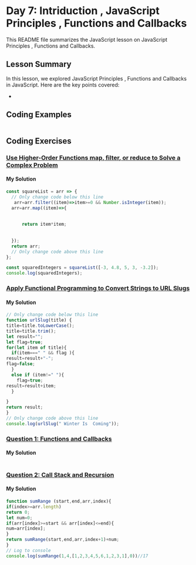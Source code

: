 
# Day 7: Intriduction , JavaScript Principles , Functions and Callbacks

This README file summarizes the JavaScript lesson on JavaScript Principles , Functions and Callbacks. 

## Lesson Summary

In this lesson, we explored JavaScript Principles , Functions and Callbacks in JavaScript. Here are the key points covered:

- 


## Coding Examples

```javascript


```


## Coding Exercises

### [Use Higher-Order Functions map, filter, or reduce to Solve a Complex Problem](https://www.freecodecamp.org/learn/javascript-algorithms-and-data-structures/functional-programming/use-higher-order-functions-map-filter-or-reduce-to-solve-a-complex-problem)

#### My Solution


```javascript
const squareList = arr => {
  // Only change code below this line
   arr=arr.filter((item)=>item>=0 && Number.isInteger(item));
  arr=arr.map((item)=>{
  
    
      return item*item;
    
   
  });
  return arr;
  // Only change code above this line
};

const squaredIntegers = squareList([-3, 4.8, 5, 3, -3.2]);
console.log(squaredIntegers);
```




### [Apply Functional Programming to Convert Strings to URL Slugs](https://www.freecodecamp.org/learn/javascript-algorithms-and-data-structures/functional-programming/apply-functional-programming-to-convert-strings-to-url-slugs)

#### My Solution


```javascript
// Only change code below this line
function urlSlug(title) {
title=title.toLowerCase();
title=title.trim();
let result="";
let flag=true;
for(let item of title){
  if(item===" " && flag ){
result=result+"-";
flag=false;
  }
  else if (item!=" "){
    flag=true;
result=result+item;
  }

}
return result;
}
// Only change code above this line
console.log(urlSlug(" Winter Is  Coming"));
```



### [Question 1: Functions and Callbacks](https://github.com/orjwan-alrajaby/gsg-QA-Nablus-training-2023/blob/main/learning-sprint-1/week2%20-%20javaScript-the-hard-parts-v2/day%201/tasks.md)

#### My Solution


```javascript

```








### [Question 2: Call Stack and Recursion](https://github.com/orjwan-alrajaby/gsg-QA-Nablus-training-2023/blob/main/learning-sprint-1/week2%20-%20javaScript-the-hard-parts-v2/day%201/tasks.md)

#### My Solution


```javascript
function sumRange (start,end,arr,index){
if(index>=arr.length)
return 0;
let num=0;
if(arr[index]>=start && arr[index]<=end){
num=arr[index];
}
return sumRange(start,end,arr,index+1)+num;
}
// Log to console
console.log(sumRange(1,4,[1,2,3,4,5,6,1,2,3,1],0))//17
```

